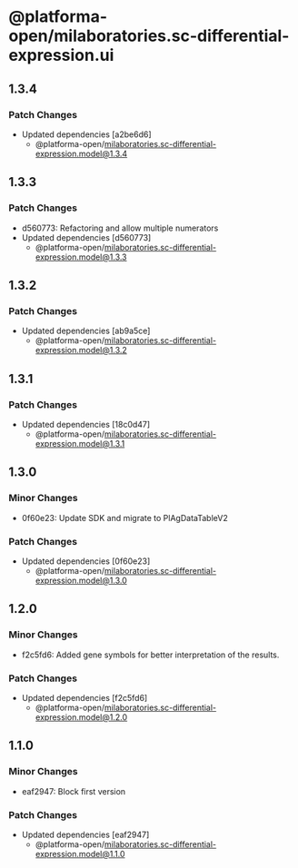 # @platforma-open/milaboratories.sc-differential-expression.ui

## 1.3.4

### Patch Changes

- Updated dependencies [a2be6d6]
  - @platforma-open/milaboratories.sc-differential-expression.model@1.3.4

## 1.3.3

### Patch Changes

- d560773: Refactoring and allow multiple numerators
- Updated dependencies [d560773]
  - @platforma-open/milaboratories.sc-differential-expression.model@1.3.3

## 1.3.2

### Patch Changes

- Updated dependencies [ab9a5ce]
  - @platforma-open/milaboratories.sc-differential-expression.model@1.3.2

## 1.3.1

### Patch Changes

- Updated dependencies [18c0d47]
  - @platforma-open/milaboratories.sc-differential-expression.model@1.3.1

## 1.3.0

### Minor Changes

- 0f60e23: Update SDK and migrate to PlAgDataTableV2

### Patch Changes

- Updated dependencies [0f60e23]
  - @platforma-open/milaboratories.sc-differential-expression.model@1.3.0

## 1.2.0

### Minor Changes

- f2c5fd6: Added gene symbols for better interpretation of the results.

### Patch Changes

- Updated dependencies [f2c5fd6]
  - @platforma-open/milaboratories.sc-differential-expression.model@1.2.0

## 1.1.0

### Minor Changes

- eaf2947: Block first version

### Patch Changes

- Updated dependencies [eaf2947]
  - @platforma-open/milaboratories.sc-differential-expression.model@1.1.0

